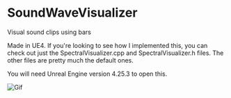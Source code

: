 # SoundWaveVisualizer
Visual sound clips using bars

Made in UE4. If you're looking to see how I implemented this, you can check out just the SpectralVisualizer.cpp and SpectralVisualizer.h files. The other files are pretty much the default ones. 

You will need Unreal Engine version 4.25.3 to open this.

![Gif](https://s2.gifyu.com/images/tuHduok.md.gif)

